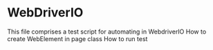 # WebDriverIO
This file comprises a test script for automating in WebdriverIO
How to create WebElement in page class
How to run test 
